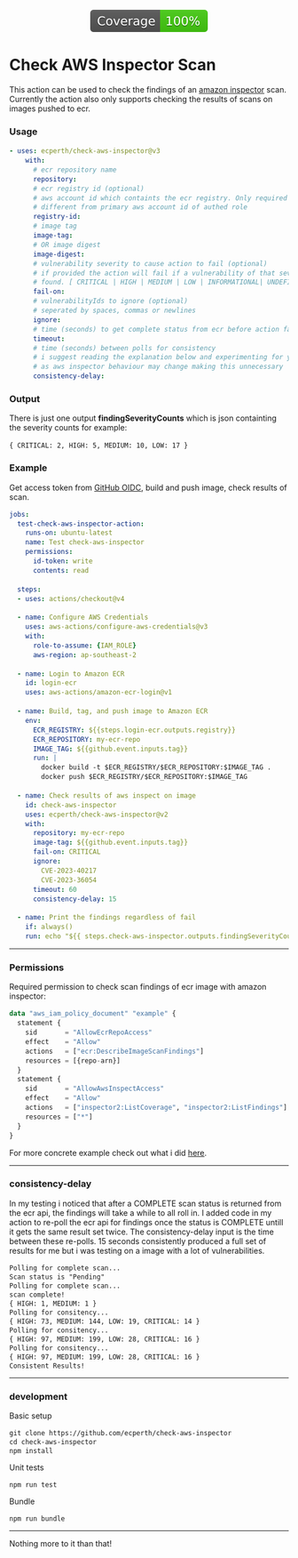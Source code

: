 
<p align="center">
  <img src="badges/coverage.svg">
</p>

# Check AWS Inspector Scan #

This action can be used to check the findings of an [amazon inspector](https://docs.aws.amazon.com/inspector/latest/user/what-is-inspector.html) scan. Currently the action also only supports checking the results of scans on images pushed to ecr.

### Usage ###
```yml
- uses: ecperth/check-aws-inspector@v3
    with:
      # ecr repository name
      repository:
      # ecr registry id (optional)
      # aws account id which containts the ecr registry. Only required if
      # different from primary aws account id of authed role
      registry-id:
      # image tag
      image-tag:
      # OR image digest
      image-digest:
      # vulnerability severity to cause action to fail (optional)
      # if provided the action will fail if a vulnerability of that severity or higher is 
      # found. [ CRITICAL | HIGH | MEDIUM | LOW | INFORMATIONAL| UNDEFINED ]
      fail-on:
      # vulnerabilityIds to ignore (optional)
      # seperated by spaces, commas or newlines
      ignore:
      # time (seconds) to get complete status from ecr before action fails
      timeout:
      # time (seconds) between polls for consistency
      # i suggest reading the explanation below and experimenting for yourself
      # as aws inspector behaviour may change making this unnecessary
      consistency-delay:
```
### Output ###
There is just one output **findingSeverityCounts** which is json containting the severity counts for example: 

```{ CRITICAL: 2, HIGH: 5, MEDIUM: 10, LOW: 17 }```

### Example ###

Get access token from [GitHub OIDC](https://docs.github.com/en/actions/deployment/security-hardening-your-deployments/configuring-openid-connect-in-amazon-web-services), build and push image, check results of scan.

```yml
jobs:
  test-check-aws-inspector-action:
    runs-on: ubuntu-latest
    name: Test check-aws-inspector
    permissions:
      id-token: write
      contents: read

  steps:
  - uses: actions/checkout@v4

  - name: Configure AWS Credentials
    uses: aws-actions/configure-aws-credentials@v3
    with:
      role-to-assume: {IAM_ROLE}
      aws-region: ap-southeast-2

  - name: Login to Amazon ECR
    id: login-ecr
    uses: aws-actions/amazon-ecr-login@v1

  - name: Build, tag, and push image to Amazon ECR
    env:
      ECR_REGISTRY: ${{steps.login-ecr.outputs.registry}}
      ECR_REPOSITORY: my-ecr-repo
      IMAGE_TAG: ${{github.event.inputs.tag}}
      run: |
        docker build -t $ECR_REGISTRY/$ECR_REPOSITORY:$IMAGE_TAG .
        docker push $ECR_REGISTRY/$ECR_REPOSITORY:$IMAGE_TAG

  - name: Check results of aws inspect on image
    id: check-aws-inspector
    uses: ecperth/check-aws-inspector@v2
    with:
      repository: my-ecr-repo
      image-tag: ${{github.event.inputs.tag}}
      fail-on: CRITICAL
      ignore: 	
        CVE-2023-40217
        CVE-2023-36054
      timeout: 60
      consistency-delay: 15

  - name: Print the findings regardless of fail
    if: always()
    run: echo "${{ steps.check-aws-inspector.outputs.findingSeverityCounts }}" 
```
---
### Permissions ###
Required permission to check scan findings of ecr image with amazon inspector:

```terraform
data "aws_iam_policy_document" "example" {
  statement {
    sid       = "AllowEcrRepoAccess"
    effect    = "Allow"
    actions   = ["ecr:DescribeImageScanFindings"]
    resources = [{repo-arn}]
  }
  statement {
    sid       = "AllowAwsInspectAccess"
    effect    = "Allow"
    actions   = ["inspector2:ListCoverage", "inspector2:ListFindings"]
    resources = ["*"]
  }
}
```
For more concrete example check out what i did [here](https://github.com/ecperth/check-aws-inspector-test/).

---
### consistency-delay ###
In my testing i noticed that after a COMPLETE scan status is returned from the ecr api, the findings will take a while to all roll in. I added code in my action to re-poll the ecr api for findings once the status is COMPLETE untill it gets the same result set twice. The consistency-delay input is the time between these re-polls. 15 seconds consistently produced a full set of results for me but i was testing on a image with a lot of vulnerabilities.

```
Polling for complete scan...
Scan status is "Pending"
Polling for complete scan...
scan complete!
{ HIGH: 1, MEDIUM: 1 }
Polling for consitency...
{ HIGH: 73, MEDIUM: 144, LOW: 19, CRITICAL: 14 }
Polling for consitency...
{ HIGH: 97, MEDIUM: 199, LOW: 28, CRITICAL: 16 }
Polling for consitency...
{ HIGH: 97, MEDIUM: 199, LOW: 28, CRITICAL: 16 }
Consistent Results!
```
---
### development ###
Basic setup
```
git clone https://github.com/ecperth/check-aws-inspector
cd check-aws-inspector
npm install
```

Unit tests
```
npm run test
```

Bundle
```
npm run bundle
```
---

Nothing more to it than that!